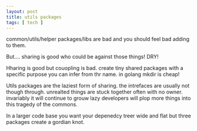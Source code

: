 ```yaml
---
layout: post
title: utils packages
tags: [ tech ]
---
```


common/utils/helper packages/libs are bad and you should feel bad adding to them.

But.... sharing is good who could be against those things! DRY!

Hharing is good but couopling is bad. create tiny shared packages with a specific purpose you can infer from thr name. in golang mkdir is cheap!

Utils packages are the laziest form of sharing. the intrefaces are usually not though through. unrealted things are stuck together often with no owner. 
invariably it will continue to grouw lazy developers will plop more things into this tragedy of the commons.

In a larger code base you want your depenedcy treer wide and flat but three packages create a gordian knot.
